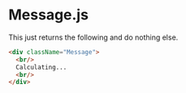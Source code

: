 # Message.js

This just returns the following and do nothing else.

```HTML
<div className="Message">
  <br/>
  Calculating...
  <br/>
</div>
```
